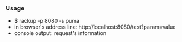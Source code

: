 <h3>Usage</h3>
<ul>
    <li>$ rackup -p 8080 -s puma</li>
    <li>in browser's address line: http://localhost:8080/test?param=value</li>
    <li>console output: request's information</li>
<ul>